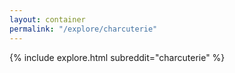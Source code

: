 ```yaml
---
layout: container
permalink: "/explore/charcuterie"
---
```


<link rel="stylesheet" type="text/css" href="/static/css/explore.css">
{% include explore.html subreddit="charcuterie" %}
